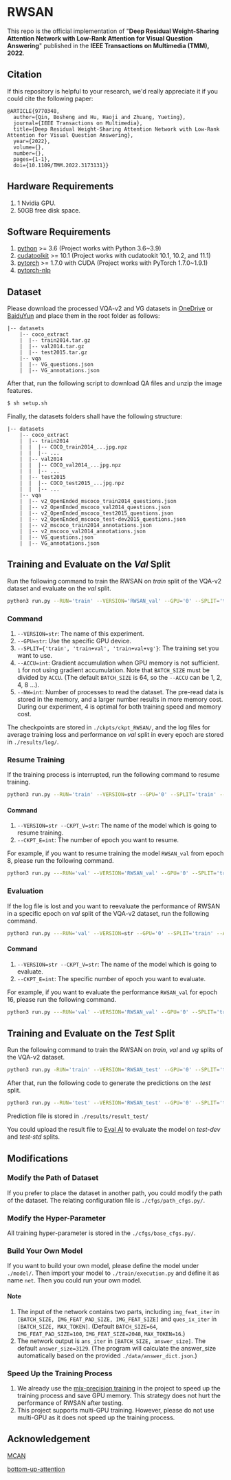 # RWSAN
This repo is the official implementation of "**Deep Residual Weight-Sharing Attention Network with Low-Rank Attention for Visual Question Answering**" published in the **IEEE Transactions on Multimedia (TMM), 2022**.

## Citation
If this repository is helpful to your research, we'd really appreciate it if you could cite the following paper:

```
@ARTICLE{9770348,
  author={Qin, Bosheng and Hu, Haoji and Zhuang, Yueting},
  journal={IEEE Transactions on Multimedia}, 
  title={Deep Residual Weight-Sharing Attention Network with Low-Rank Attention for Visual Question Answering}, 
  year={2022},
  volume={},
  number={},
  pages={1-1},
  doi={10.1109/TMM.2022.3173131}}
  ```

## Hardware Requirements
1. 1 Nvidia GPU.
2. 50GB free disk space.

## Software Requirements
1. [python](https://www.python.org/downloads/) >= 3.6 (Project works with Python 3.6~3.9)
2. [cudatoolkit](https://developer.nvidia.com/cuda-toolkit) >= 10.1 (Project works with cudatookit 10.1, 10.2, and 11.1)
3. [pytorch](http://pytorch.org/) >= 1.7.0 with CUDA (Project works with PyTorch 1.7.0~1.9.1)
4. [pytorch-nlp](https://pypi.org/project/pytorch-nlp/)

## Dataset
Please download the processed VQA-v2 and VG datasets in [OneDrive](https://zjueducn-my.sharepoint.com/:f:/g/personal/3170105600_zju_edu_cn/EqXAXyjnYE1Dn4hMOoRnO6IBV78-cS2HSJsW2vZzpmKkaQ?e=cHf8H9) or [BaiduYun](https://pan.baidu.com/s/19PdZwXWx2vhByfKxZt9oCw?pwd=rwsa) and place them in the root folder as follows:

```angular2html
|-- datasets
	|-- coco_extract
	|  |-- train2014.tar.gz
	|  |-- val2014.tar.gz
	|  |-- test2015.tar.gz
	|-- vqa
	|  |-- VG_questions.json
	|  |-- VG_annotations.json
```

After that, run the following script to download QA files and unzip the image features.

```bash
$ sh setup.sh
```

Finally, the datasets folders shall have the following structure:

```angular2html
|-- datasets
	|-- coco_extract
	|  |-- train2014
	|  |  |-- COCO_train2014_...jpg.npz
	|  |  |-- ...
	|  |-- val2014
	|  |  |-- COCO_val2014_...jpg.npz
	|  |  |-- ...
	|  |-- test2015
	|  |  |-- COCO_test2015_...jpg.npz
	|  |  |-- ...
	|-- vqa
	|  |-- v2_OpenEnded_mscoco_train2014_questions.json
	|  |-- v2_OpenEnded_mscoco_val2014_questions.json
	|  |-- v2_OpenEnded_mscoco_test2015_questions.json
	|  |-- v2_OpenEnded_mscoco_test-dev2015_questions.json
	|  |-- v2_mscoco_train2014_annotations.json
	|  |-- v2_mscoco_val2014_annotations.json
	|  |-- VG_questions.json
	|  |-- VG_annotations.json

```

## Training and Evaluate on the *Val* Split
Run the following command to train the RWSAN on *train* split of the VQA-v2 dataset and evaluate on the *val* split.

```bash
python3 run.py --RUN='train' --VERSION='RWSAN_val' --GPU='0' --SPLIT='train' --ACCU=1 --NW=4
```

### Command
1. ```--VERSION=str```: The name of this experiment.
2. ```--GPU=str```: Use the specific GPU device.
3. ```--SPLIT={'train', 'train+val', 'train+val+vg'}```: The training set you want to use.
4. ```--ACCU=int```: Gradient accumulation when GPU memory is not sufficient. ```1``` for not using gradient accumulation. Note that `BATCH_SIZE` must be divided by ```ACCU```. (The default `BATCH_SIZE` is 64, so the ```--ACCU``` can be 1, 2, 4, 8 ...).
5. ```--NW=int```: Number of processes to read the dataset. The pre-read data is stored in the memory, and a larger number results in more memory cost. During our experiment, 4 is optimal for both training speed and memory cost.

The checkpoints are stored in ```./ckpts/ckpt_RWSAN/```, and the log files for average training loss and performance on *val* split in every epoch are stored in ```./results/log/```.

### Resume Training

If the training process is interrupted, run the following command to resume training. 

```bash
python3 run.py --RUN='train' --VERSION=str --GPU='0' --SPLIT='train' --ACCU=1 --NW=4 --RESUME=True --CKPT_V=str --CKPT_E=int
```

#### Command

1. ```--VERSION=str --CKPT_V=str```: The name of the model which is going to resume training.
2. ```--CKPT_E=int```: The number of epoch you want to resume.


For example, if you want to resume training the model ```RWSAN_val``` from epoch 8, please run the following command.

```bash
python3 run.py ---RUN='val' --VERSION='RWSAN_val' --GPU='0' --SPLIT='train' --ACCU=1 --NW=4 --RESUME=True --CKPT_V='RWSAN_val' --CKPT_E=8
```

### Evaluation

If the log file is lost and you want to reevaluate the performance of RWSAN in a specific epoch on *val* split of the VQA-v2 dataset, run the following command.

```bash
python3 run.py ---RUN='val' --VERSION=str --GPU='0' --SPLIT='train' --ACCU=1 --NW=4 --RESUME=True --CKPT_V=str --CKPT_E=int
```

#### Command

1. ```--VERSION=str --CKPT_V=str```: The name of the model which is going to evaluate.
2. ```--CKPT_E=int```: The specific number of epoch you want to evaluate.

For example, if you want to evaluate the performance ```RWSAN_val``` for epoch 16, please run the following command.

```bash
python3 run.py ---RUN='val' --VERSION='RWSAN_val' --GPU='0' --SPLIT='train' --ACCU=1 --NW=4 --RESUME=True --CKPT_V='RWSAN_val' --CKPT_E=16
```


## Training and Evaluate on the *Test* Split

Run the following command to train the RWSAN on *train*, *val* and *vg* splits of the VQA-v2 dataset.

```bash
python3 run.py -RUN='train' --VERSION='RWSAN_test' --GPU='0' --SPLIT='train+val+vg' --ACCU=1 --NW=4
```

After that, run the following code to generate the predictions on the *test* split.

```bash
python3 run.py --RUN='test' --VERSION='RWSAN_test' --GPU='0' --SPLIT='train' --ACCU=1 --NW=4 --RESUME=True --CKPT_V='RWSAN_test' --CKPT_E=16
```

Prediction file is stored in ```./results/result_test/```

You could upload the result file to [Eval AI](https://eval.ai/web/challenges/challenge-page/830/overview) to evaluate the model on *test-dev* and *test-std* splits.

## Modifications

### Modify the Path of Dataset

If you prefer to place the dataset in another path, you could modify the path of the dataset. The relating configuration file is ```./cfgs/path_cfgs.py/```.

### Modify the Hyper-Parameter

All training hyper-parameter is stored in the ```./cfgs/base_cfgs.py/```.

### Build Your Own Model

If you want to build your own model, please define the model under ```./model/```. Then import your model to ```./train/execution.py``` and define it as name ```net```. Then you could run your own model.

#### Note
1. The input of the network contains two parts, including ```img_feat_iter``` in ```[BATCH_SIZE, IMG_FEAT_PAD_SIZE, IMG_FEAT_SIZE]``` and ```ques_ix_iter``` in ```[BATCH_SIZE, MAX_TOKEN]```. (Default ```BATCH_SIZE=64```, ```IMG_FEAT_PAD_SIZE=100```, ```IMG_FEAT_SIZE=2048```, ```MAX_TOKEN=16```.)
2. The network output is ```ans_iter``` in ```[BATCH_SIZE, answer_size]```. The default ```answer_size=3129```. (The program will calculate the answer_size automatically based on the provided ```./data/answer_dict.json```.)

### Speed Up the Training Process

1. We already use the [mix-precision training](https://pytorch.org/docs/stable/notes/amp_examples.html) in the project to speed up the training process and save GPU memory. This strategy does not hurt the performance of RWSAN after testing.
2. This project supports multi-GPU training. However, please do not use multi-GPU as it does not speed up the training process.


## Acknowledgement
[MCAN](https://github.com/MILVLG/mcan-vqa)

[bottom-up-attention](https://github.com/peteanderson80/bottom-up-attention)
